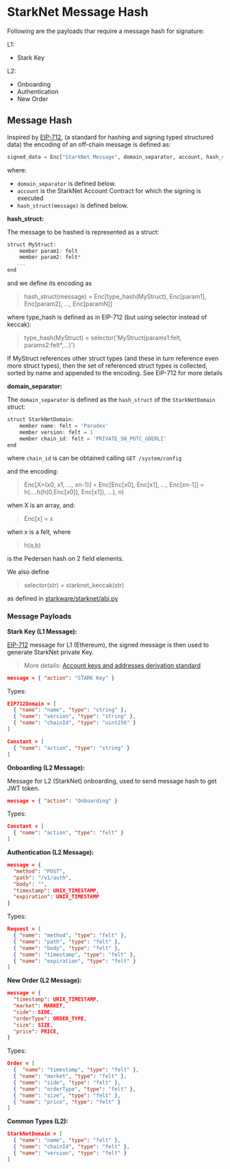 # StarkNet Message Hash

Following are the payloads thar require a message hash for signature:

L1:

- Stark Key

L2:

- Onboarding
- Authentication
- New Order

## Message Hash

Inspired by [EIP-712](https://eips.ethereum.org/EIPS/eip-712),
(a standard for hashing and signing typed structured data)
the encoding of an off-chain message is defined as:

```python
signed_data = Enc["StarkNet Message", domain_separator, account, hash_struct(message)]
```

where:

- `domain_separator` is defined below.
- `account` is the StarkNet Account Contract for which the signing is executed
- `hash_struct(message)` is defined below.

**hash_struct:**

The message to be hashed is represented as a struct:

```js
struct MyStruct:
    member param1: felt
    member param2: felt*
   ...
end
```

and we define its encoding as

> hash_struct(message) = Enc[type_hash(MyStruct), Enc[param1], Enc[param2], ..., Enc[paramN]]

where type_hash is defined as in EIP-712 (but using selector instead of keccak):

> type_hash(MyStruct) = selector('MyStruct(params1:felt, params2:felt*,...)')

If MyStruct references other struct types (and these in turn reference even more struct types), then the set of referenced struct types is collected, sorted by name and appended to the encoding. See EIP-712 for more details

**domain_separator:**

The `domain_separator` is defined as the `hash_struct` of the `StarkNetDomain` struct:

```js
struct StarkNetDomain:
    member name: felt = 'Paradex'
    member version: felt = 1
    member chain_id: felt = 'PRIVATE_SN_POTC_GOERLI'
end
```

where `chain_id` is can be obtained calling `GET /system/config`

and the encoding:

> Enc[X=(x0, x1, ..., xn-1)] = Enc[Enc[x0], Enc[x1], ..., Enc[xn-1]] = h(....h(h(0,Enc[x0]), Enc[x1]), ...), n)

when X is an array, and:

> Enc[x] = x

when x is a felt, where

> h(a,b)

is the Pedersen hash on 2 field elements.

We also define

> selector(str) = starknet_keccak(str)

as defined in [starkware/starknet/abi.py](https://github.com/starkware-libs/cairo-lang/blob/master/src/starkware/starknet/public/abi.py)

### Message Payloads

**Stark Key (L1 Message):**

[EIP-712](https://eips.ethereum.org/EIPS/eip-712) message for L1 (Ethereum), the signed message is then used to generate StarkNet private Key.

> More details: [Account keys and addresses derivation standard](https://community.starknet.io/t/account-keys-and-addresses-derivation-standard/1230/1)

```json
message = { "action": "STARK Key" }
```

Types:

```json
EIP712Domain = [
  { "name": "name", "type": "string" },
  { "name": "version", "type": "string" },
  { "name": "chainId", "type": "uint256" }
]

Constant = [
  { "name": "action", "type": "string" }
]
```

**Onboarding (L2 Message):**

Message for L2 (StarkNet) onboarding, used to send message hash to get JWT token.

```json
message = { "action": "Onboarding" }
```

Types:

```json
Constant = [
  { "name": "action", "type": "felt" }
]
```

**Authentication (L2 Message):**

```json
message = {
  "method": "POST",
  "path": "/v1/auth",
  "body": "",
  "timestamp": UNIX_TIMESTAMP,
  "expiration": UNIX_TIMESTAMP
}
```

Types:

```json
Request = [
  { "name": "method", "type": "felt" },
  { "name": "path", "type": "felt" },
  { "name": "body", "type": "felt" },
  { "name": "timestamp", "type": "felt" },
  { "name": "expiration", "type": "felt" }
]
```

**New Order (L2 Message):**

```json
message = {
  "timestamp": UNIX_TIMESTAMP,
  "market": MARKET,
  "side": SIDE,
  "orderType": ORDER_TYPE,
  "size": SIZE,
  "price": PRICE,
}
```

Types:

```json
Order = [
  {  "name": "timestamp", "type": "felt" },
  { "name": "market", "type": "felt" },
  { "name": "side", "type": "felt" },
  { "name": "orderType", "type": "felt" },
  { "name": "size", "type": "felt" },
  { "name": "price", "type": "felt" }
]
```

**Common Types (L2):**

```json
StarkNetDomain = [
  { "name": "name", "type": "felt" },
  { "name": "chainId", "type": "felt" },
  { "name": "version", "type": "felt" }
]
```
